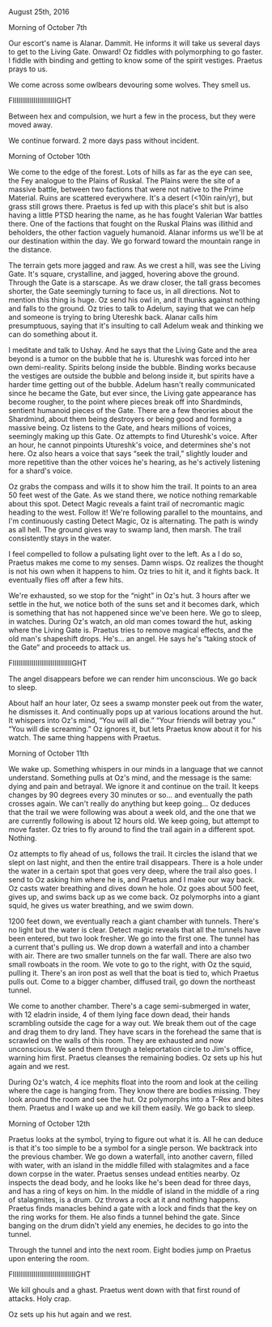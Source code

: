 August 25th, 2016

Morning of October 7th

Our escort's name is Alanar. Dammit. He informs it will take us several days to get to the Living Gate. Onward! Oz fiddles with polymorphing to go faster. I fiddle with binding and getting to know some of the spirit vestiges. Praetus prays to us.

We come across some owlbears devouring some wolves. They smell us.

FIIIIIIIIIIIIIIIIIIIIIIIGHT

Between hex and compulsion, we hurt a few in the process, but they were moved away. 

We continue forward. 2 more days pass without incident.

Morning of October 10th

We come to the edge of the forest. Lots of hills as far as the eye can see, the Fey analogue to the Plains of Ruskal. The Plains were the site of a massive battle, between two factions that were not native to the Prime Material. Ruins are scattered everywhere. It's a desert (<10in rain/yr), but grass still grows there. Praetus is fed up with this place's shit but is also having a little PTSD hearing the name, as he has fought Valerian War battles there. One of the factions that fought on the Ruskal Plains was illithid and beholders, the other faction vaguely humanoid. Alanar informs us we'll be at our destination within the day. We go forward toward the mountain range in the distance.

The terrain gets more jagged and raw. As we crest a hill, was see the Living Gate. It's square, crystalline, and jagged, hovering above the ground. Through the Gate is a starscape. As we draw closer, the tall grass becomes shorter, the Gate seemingly turning to face us, in all directions. Not to mention this thing is huge. Oz send his owl in, and it thunks against nothing and falls to the ground. Oz tries to talk to Adelum, saying that we can help and someone is trying to bring Utereshk back. Alanar calls him presumptuous, saying that it's insulting to call Adelum weak and thinking we can do something about it. 

I meditate and talk to Ushay. And he says that the Living Gate and the area beyond is a tumor on the bubble that he is. Utureshk was forced into her own demi-reality. Spirits belong inside the bubble. Binding works because the vestiges are outside the bubble and belong inside it, but spirits have a harder time getting out of the bubble. Adelum hasn't really communicated since he became the Gate, but ever since, the Living gate appearance has become rougher, to the point where pieces break off into Shardminds, sentient humanoid pieces of the Gate. There are a few theories about the Shardmind, about them being destroyers or being good and forming a massive being. Oz listens to the Gate, and hears millions of voices, seemingly making up this Gate. Oz attempts to find Utureshk's voice. After an hour, he cannot pinpoints Utureshk's voice, and determines she's not here. Oz also hears a voice that says “seek the trail,” slightly louder and more repetitive than the other voices he's hearing, as he's actively listening for a shard's voice.

Oz grabs the compass and wills it to show him the trail. It points to an area 50 feet west of the Gate. As we stand there, we notice nothing remarkable about this spot. Detect Magic reveals a faint trail of necromantic magic heading to the west. Follow it!
We're following parallel to the mountains, and I'm continuously casting Detect Magic, Oz is alternating. The path is windy as all hell. The ground gives way to swamp land, then marsh. The trail consistently stays in the water. 

I feel compelled to follow a pulsating light over to the left. As a I do so, Praetus makes me come to my senses. Damn wisps. Oz realizes the thought is not his own when it happens to him. Oz tries to hit it, and it fights back. It eventually flies off after a few hits.

We're exhausted, so we stop for the “night” in Oz's hut. 3 hours after we settle in the hut, we notice both of the suns set and it becomes dark, which is something that has not happened since we've been here. We go to sleep, in watches. During Oz's watch, an old man comes toward the hut, asking where the Living Gate is. Praetus tries to remove magical effects, and the old man's shapeshift drops. He's... an angel. He says he's “taking stock of the Gate” and proceeds to attack us.

FIIIIIIIIIIIIIIIIIIIIIIIIIIIIIIIGHT

The angel disappears before we can render him unconscious. We go back to sleep.

About half an hour later, Oz sees a swamp monster peek out from the water, he dismisses it. And continually pops up at various locations around the hut. It whispers into Oz's mind, “You will all die.”  “Your friends will betray you.” “You will die screaming.” Oz ignores it, but lets Praetus know about it for his watch. The same thing happens with Praetus. 

Morning of October 11th

We wake up. Something whispers in our minds in a language that we cannot understand. Something pulls at Oz's mind, and the message is the same: dying and pain and betrayal. We ignore it and continue on the trail. It keeps changes by 90 degrees every 30 minutes or so... and eventually the path crosses again. We can't really do anything but keep going... Oz deduces that the trail we were following was about a week old, and the one that we are currently following is about 12 hours old. We keep going, but attempt to move faster. Oz tries to fly around to find the trail again in a different spot. Nothing.

Oz attempts to fly ahead of us, follows the trail. It circles the island that we slept on last night, and then the entire trail disappears. There is a hole under the water in a certain spot that goes very deep, where the trail also goes. I send to Oz asking him where he is, and Praetus and I make our way back. Oz casts water breathing and dives down he hole. Oz goes about 500 feet, gives up, and swims back up as we come back. Oz polymorphs into a giant squid, he gives us water breathing, and we swim down.

1200 feet down, we eventually reach a giant chamber with tunnels. There's no light but the water is clear. Detect magic reveals that all the tunnels have been entered, but two look fresher. We go into the first one. The tunnel has a current that's pulling us. We drop down a waterfall and into a chamber with air. There are two smaller tunnels on the far wall. There are also two small rowboats in the room. We vote to go to the right, with Oz the squid, pulling it. There's an iron post as well that the boat is tied to, which Praetus pulls out. Come to a bigger chamber, diffused trail, go down the northeast tunnel. 

We come to another chamber. There's a cage semi-submerged in water, with 12 eladrin inside, 4 of them lying face down dead, their hands scrambling outside the cage for a way out. We break them out of the cage and drag them to dry land. They have scars in the forehead the same that is scrawled on the walls of this room. They are exhausted and now unconscious. We send them through a teleportation circle to Jim's office, warning him first. Praetus cleanses the remaining bodies. Oz sets up his hut again and we rest.

During Oz's watch, 4 ice mephits float into the room and look at the ceiling where the cage is hanging from. They know there are bodies missing. They look around the room and see the hut. Oz polymorphs into a T-Rex and bites them. Praetus and I wake up and we kill them easily. We go back to sleep. 

Morning of October 12th

Praetus looks at the symbol, trying to figure out what it is. All he can deduce is that it's too simple to be a symbol for a single person. We backtrack into the previous chamber. We go down a waterfall, into another cavern, filled with water, with an island in the middle filled with stalagmites and a face down corpse in the water. Praetus senses undead entities nearby. Oz inspects the dead body, and he looks like he's been dead for three days, and has a ring of keys on him. In the middle of island in the middle of a ring of stalagmites, is a drum. Oz throws a rock at it and nothing happens. Praetus finds manacles behind a gate with a lock and finds that the key on the ring works for them. He also finds a tunnel behind the gate. Since banging on the drum didn't yield any enemies, he decides to go into the tunnel.

Through the tunnel and into the next room. Eight bodies jump on Praetus upon entering the room. 

FIIIIIIIIIIIIIIIIIIIIIIIIIIIIIIIIIGHT

We kill ghouls and a ghast. Praetus went down with that first round of attacks. Holy crap.

Oz sets up his hut again and we rest.